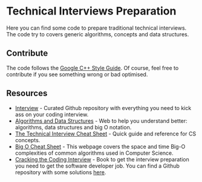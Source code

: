 # Technical Interviews Preparation
Here you can find some code to prepare traditional technical interviews. The code try to covers generic algorithms, concepts and data structures. 

## Contribute
The code follows the [Google C++ Style Guide](https://google-styleguide.googlecode.com/svn/trunk/cppguide.html). Of course, feel free to contribute if you see something wrong or bad optimised. 

## Resources
* [Interview](https://github.com/andreis/interview) - Curated Github repository with everything you need to kick ass on your coding interview.
* [Algorithms and Data Structures](http://cooervo.github.io/Algorithms-DataStructures-BigONotation/index.html) - Web to help you understand better: algorithms, data structures and big O notation.
* [The Technical Interview Cheat Sheet](https://gist.github.com/TSiege/cbb0507082bb18ff7e4b) - Quick guide and reference for CS concepts.
* [Big O Cheat Sheet](http://bigocheatsheet.com/) - This webpage covers the space and time Big-O complexities of common algorithms used in Computer Science. 
* [Cracking the Coding Interview](http://www.amazon.com/Cracking-Coding-Interview-Programming-Questions/dp/098478280X) - Book to get the interview preparation you need to get the software developer job. You can find a Github repository with some solutions [here](https://github.com/gaylemcd/ctci).

